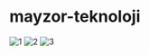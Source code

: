 # mayzor-teknoloji
![1](https://user-images.githubusercontent.com/55840522/221981130-1dd3a579-03de-4f5a-a083-cd4021106c2a.png)
![2](https://user-images.githubusercontent.com/55840522/221981149-3427f1f7-c44e-4f86-8b30-a7983a58a77b.png)
![3](https://user-images.githubusercontent.com/55840522/221981167-70967c57-566c-412b-b136-1de7d129da33.png)
